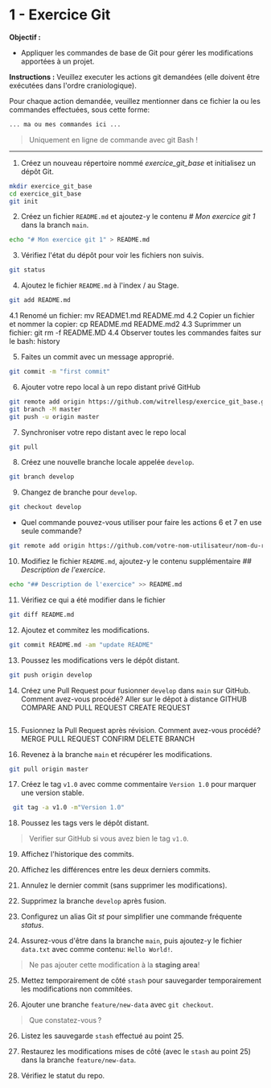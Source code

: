 # 1 - Exercice Git

**Objectif :**
- Appliquer les commandes de base de Git pour gérer les modifications apportées à un projet. 

**Instructions :**
Veuillez executer les actions git demandées (elle doivent être exécutées dans l'ordre craniologique).

Pour chaque action demandée, veuillez mentionner dans ce fichier la ou les commandes effectuées, sous cette forme:

```sh
... ma ou mes commandes ici ...
```

> Uniquement en ligne de commande avec git Bash !

---

1. Créez un nouveau répertoire nommé *exercice_git_base* et initialisez un dépôt Git.
```sh
mkdir exercice_git_base
cd exercice_git_base
git init
```

2. Créez un fichier `README.md` et ajoutez-y le contenu *# Mon exercice git 1* dans la branch `main`.

```sh
echo "# Mon exercice git 1" > README.md
```

3. Vérifiez l'état du dépôt pour voir les fichiers non suivis.

```sh
git status
```

4. Ajoutez le fichier `README.md` à l'index / au Stage.
```sh
git add README.md
```
4.1 Renomé un fichier: mv README1.md README.md
4.2 Copier un fichier et nommer la copier: cp README.md README.md2
4.3 Suprimmer un fichier: git rm -f README.MD
4.4 Observer toutes les commandes faites sur le bash: history

5. Faites un commit avec un message approprié.
```sh
git commit -m "first commit"
```
6. Ajouter votre repo local à un repo distant privé GitHub
```sh
git remote add origin https://github.com/witrellesp/exercice_git_base.git
git branch -M master
git push -u origin master
```

7. Synchroniser votre repo distant avec le repo local
```sh
git pull
```

8. Créez une nouvelle branche locale appelée `develop`.
```sh
git branch develop
```

9. Changez de branche pour `develop`.
```sh
git checkout develop
```

- Quel commande pouvez-vous utiliser pour faire les actions 6 et 7 en use seule commande?
```sh
git remote add origin https://github.com/votre-nom-utilisateur/nom-du-repository.git && git push -u origin master
```

10. Modifiez le fichier `README.md`, ajoutez-y le contenu supplémentaire *## Description de l'exercice*.
```sh
echo "## Description de l'exercice" >> README.md
```

11. Vérifiez ce qui a été modifier dans le fichier
```sh
git diff README.md
```
12. Ajoutez et commitez les modifications.
```sh
git commit README.md -am "update README" 

```

13. Poussez les modifications vers le dépôt distant.
```sh
git push origin develop
```

14. Créez une Pull Request pour fusionner `develop` dans `main` sur GitHub. Comment avez-vous procédé?
Aller sur le dêpot à distance GITHUB
COMPARE AND PULL REQUEST
CREATE REQUEST

```sh

```

15. Fusionnez la Pull Request après révision. Comment avez-vous procédé?
MERGE PULL REQUEST
CONFIRM
DELETE BRANCH

16. Revenez à la branche `main` et récupérer les modifications.
```sh
git pull origin master
```

17. Créez le tag `v1.0` avec comme commentaire `Version 1.0` pour marquer une version stable.
```sh
 git tag -a v1.0 -m"Version 1.0"
```
18. Poussez les tags vers le dépôt distant.

> Verifier sur GitHub si vous avez bien le tag `v1.0`.

19. Affichez l'historique des commits.

20. Affichez les différences entre les deux derniers commits.

21. Annulez le dernier commit (sans supprimer les modifications).

22. Supprimez la branche `develop` après fusion.

23. Configurez un alias Git *st* pour simplifier une commande fréquente *status*.

24. Assurez-vous d'être dans la branche `main`, puis ajoutez-y le fichier `data.txt` avec comme contenu: `Hello World!`.

> Ne pas ajouter cette modification à la **staging area**!

25. Mettez temporairement de côté `stash` pour sauvegarder temporairement les modifications non commitées. 

25. Ajouter une branche `feature/new-data` avec `git checkout`.

> Que constatez-vous ?

26. Listez les sauvegarde `stash` effectué au point 25.

27. Restaurez les modifications mises de côté (avec le `stash` au point 25) dans la branche `feature/new-data`.

28. Vérifiez le statut du repo.






